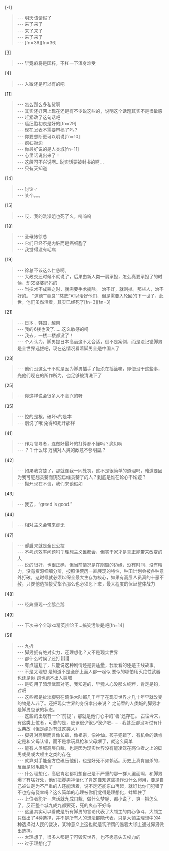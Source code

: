 
[-1] 
>--- 明天该请假了<br>
>--- 来了来了<br>
>--- 来了来了<br>
>--- 来了来了<br>
>--- [fn=36][fn=36]<br>

[3] 
>--- 毕竟麻将是国粹，不杠一下浑身难受<br>

[4] 
>--- 入微还是可以有的吧<br>

[11] 
>--- 怎么那么多私货啊<br>
>--- 其实还好网上现在还是有不少说这些的，说明这个话题其实不是很敏感<br>
>--- 赶紧改了这句话吧<br>
>--- 癌细胞初衷是好的[fn=29]<br>
>--- 现在发表不需要审稿了吗？<br>
>--- 你要想断更可以明说[fn=10]<br>
>--- 疯狂擦边<br>
>--- 你最好说的是人类城[fn=11]<br>
>--- 心里话说出来了！<br>
>--- 这段可不兴说啊…说实话要被封书的啊…<br>
>--- 只有天知道<br>

[14] 
>--- 讨论♂<br>
>--- 某个。。。<br>

[15] 
>--- 哎，我的洗澡姐也死了么，呜呜呜<br>

[18] 
>--- 圣母婊徐总<br>
>--- 它们已经不是内脏而是癌细胞了<br>
>--- 我觉得没有毛病<br>

[19] 
>--- 徐总不该这么仁慈啊。<br>
>--- 大政交还时候不就说了，后果由新人类一肩承担，怎么真要承担了的时候，却又婆婆妈妈的<br>
>--- 当技术不成熟之时，就需要手术摘除。 治不好，就割掉。那些人，治不好的。 “道德”“善良”“慈悲”可以治好他们，但是需要入轮回的下一世了，此世，他们虽然活着，其实已经死了[fn=3][fn=3]<br>

[21] 
>--- 日本，韩国，越南<br>
>--- 我的6楼也没了……这么敏感的吗<br>
>--- 我去，一楼二楼都没了！<br>
>--- 个人认为，脚男提日本高丽这不太合适，倒不是案例，而是没记错脚男是全世界选拔吧，现在这情况看着脚男全是中国人了<br>

[23] 
>--- 他们没这么干不就是因为脚男插手了扼杀在摇篮嘛，即便没干这些事，光他们现在的所作所为，也足够被清洗下了<br>

[25] 
>--- 你这样说会很多人不高兴的呀<br>

[35] 
>--- 挖的是根，破坏s的是本<br>
>--- 别说了哦 免得和死开那样<br>

[41] 
>--- 作为领导者，连做好最坏的打算都不懂吗？魔幻啊<br>
>--- ？？什么球
万族对人类的敌意不够明显？<br>

[42] 
>--- 如果我贪婪了，那就连我一同处罚，这不是很简单的道理吗，难道要因为我可能想贪婪而饶恕已经贪婪了的人？到底是谁在论心不论迹？<br>
>--- 抛开现在不谈，我们来谈假如<br>

[43] 
>--- 我去，“greed is good.”<br>

[44] 
>--- 相对主义会带来虚无<br>

[47] 
>--- 郝启来就是全民公投<br>
>--- 不考虑效率问题吗？理想主义谁都会，但实干家才是真正能带来改变的人<br>
>--- 说的很好，也很正确，但当前情况是在崩毁的边缘，没有时间，没有精力，没有资源细细分辨，按照洪荒历一直展现的特性，种田计划会被各种意外打破。这时候就必须以保全最大生存为核心，如果有高层人员真的十恶不赦，只要他选择接受指令那么也必须忍下来，最大程度的保证整体战力<br>

[48] 
>--- 经典重现～企鹅企鹅<br>

[49] 
>--- 下次来个全球xx精英辨论王…搞笑污染是吧[fn=14]<br>

[51] 
>--- 九折<br>
>--- 脚男拥有绝对实力，还理想化？又不是现实世界<br>
>--- 都什么时候了还打✋🏻🐛<br>
>--- 有点尴尬了，只能说这种剧情还是要适量，我爱看的还是主线故事。<br>
>--- 不是太理想 是知道不是全部上面人都一起似 要似的哪怕用灭绝性武器也还是似 跑也跑不出人类城<br>
>--- 是钧用了暗示武器对吧，我知道的，毕竟人心没那么纯粹，肯定是钧，对吧<br>
>--- 这些都是扯淡脚男在荒洪大陆都几千年了在现实世界才几十年早就改变的物是人非了。还把现实世界的身份拿出来说？
之前昋的人类城的脚男才是脚男应该的状态。<br>
>--- 这些的出现有一个“前提”，那就是他们心中的“善”还存在。  古往今来，有这类上位者，可悲的是，应该很少很少很少吧........  我甚至都没听过有什么典故（但是绝对有过这类人）<br>
>--- 脚男对高层而言像长辈，像祖宗，像神仙。孩子犯错了，有机会的话肯定是和父母认错，而不是拿玩具枪和父母爆了，就这么简单<br>
>--- 能有人类城高层自裁，也是因为现实世界没有能凌驾在高位者之上的脚男或昊或大领主之类的存在<br>
>--- 就算对手能全方位碾压他们，也是好死不如赖活。历史上真肯自杀的，反而是凤毛麟角了<br>
>--- 什么理想化，高层肯定都幻想自己是不严重的那一群人里面啊，和脚男爆了有啥好处，他们把脚男神话化了肯定自知这些操作没什么卵用，要是自己被认定为不严重的人还能活着，说不定还能东山再起，就好比你们犯错了不也抱有侥幸吗？这么简单的心理被你们觉得是理想化，蚌埠住了<br>
>--- 上位者能听一席话就九成自裁，做什么梦呢，都小说了，爽一把怎么了，反正整个城九成九都要死，死的爽点不好吗<br>
>--- 这里其实可以看成是所有脚男的言论代表了大领主的内心争斗，大领主只做出了4种选择，并不是所有人的想法都能代表，只是大领主理想中的4种选择对人民的裁决，某种意义上这也就是钧所谓的逼着大领主通过脚男做出选择。<br>
>--- 太理想了，很多人都是宁可毁灭世界，也不愿意失去权力的<br>
>--- 过于理想化了<br>
